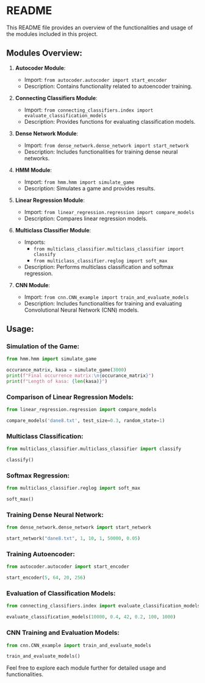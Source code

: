 
# README

This README file provides an overview of the functionalities and usage of the modules included in this project.

## Modules Overview:

1. **Autocoder Module**: 
    - Import: `from autocoder.autocoder import start_encoder`
    - Description: Contains functionality related to autoencoder training.

2. **Connecting Classifiers Module**:
    - Import: `from connecting_classifiers.index import evaluate_classification_models`
    - Description: Provides functions for evaluating classification models.

3. **Dense Network Module**: 
    - Import: `from dense_network.dense_network import start_network`
    - Description: Includes functionalities for training dense neural networks.

4. **HMM Module**: 
    - Import: `from hmm.hmm import simulate_game`
    - Description: Simulates a game and provides results.

5. **Linear Regression Module**: 
    - Import: `from linear_regression.regression import compare_models`
    - Description: Compares linear regression models.

6. **Multiclass Classifier Module**: 
    - Imports: 
        - `from multiclass_classifier.multiclass_classifier import classify`
        - `from multiclass_classifier.reglog import soft_max`
    - Description: Performs multiclass classification and softmax regression.

7. **CNN Module**: 
    - Import: `from cnn.CNN_example import train_and_evaluate_models`
    - Description: Includes functionalities for training and evaluating Convolutional Neural Network (CNN) models.

## Usage:

### Simulation of the Game:
```python
from hmm.hmm import simulate_game

occurance_matrix, kasa = simulate_game(3000)
print(f"Final occurrence matrix:\n{occurance_matrix}")
print(f"Length of kasa: {len(kasa)}")
```

### Comparison of Linear Regression Models:
```python
from linear_regression.regression import compare_models

compare_models('dane8.txt', test_size=0.3, random_state=1)
```

### Multiclass Classification:
```python
from multiclass_classifier.multiclass_classifier import classify

classify()
```

### Softmax Regression:
```python
from multiclass_classifier.reglog import soft_max

soft_max()
```

### Training Dense Neural Network:
```python
from dense_network.dense_network import start_network

start_network("dane8.txt", 1, 10, 1, 50000, 0.05)
```

### Training Autoencoder:
```python
from autocoder.autocoder import start_encoder

start_encoder(5, 64, 20, 256)
```

### Evaluation of Classification Models:
```python
from connecting_classifiers.index import evaluate_classification_models

evaluate_classification_models(10000, 0.4, 42, 0.2, 100, 1000)
```

### CNN Training and Evaluation Models:
```python
from cnn.CNN_example import train_and_evaluate_models

train_and_evaluate_models()
```

Feel free to explore each module further for detailed usage and functionalities.

